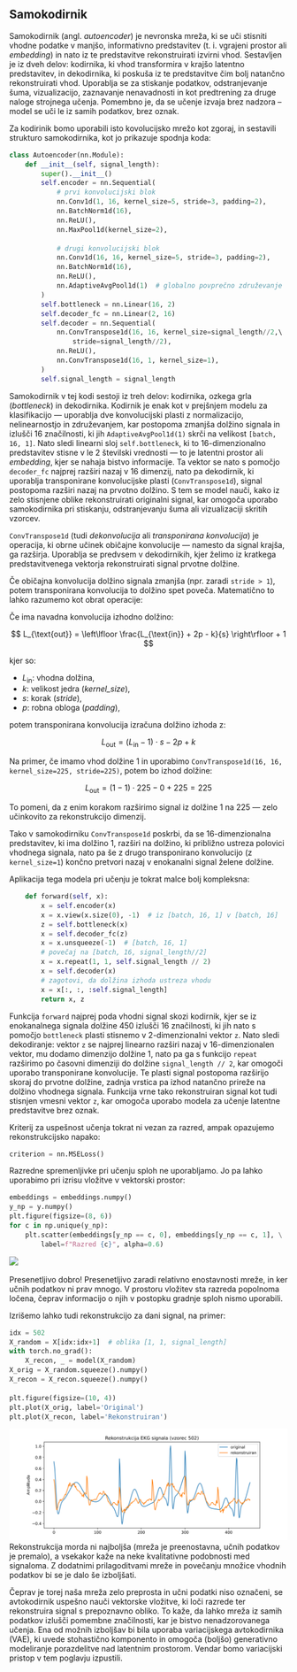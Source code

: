 ## Samokodirnik

Samokodirnik (angl. *autoencoder*) je nevronska mreža, ki se uči stisniti vhodne podatke v manjšo, informativno predstavitev (t. i. vgrajeni prostor ali *embedding*) in nato iz te predstavitve rekonstruirati izvirni vhod. Sestavljen je iz dveh delov: kodirnika, ki vhod transformira v krajšo latentno predstavitev, in dekodirnika, ki poskuša iz te predstavitve čim bolj natančno rekonstruirati vhod. Uporablja se za stiskanje podatkov, odstranjevanje šuma, vizualizacijo, zaznavanje nenavadnosti in kot predtrening za druge naloge strojnega učenja. Pomembno je, da se učenje izvaja brez nadzora – model se uči le iz samih podatkov, brez oznak.

Za kodirinik bomo uporabili isto kovolucijsko mrežo kot zgoraj, in sestavili strukturo samokodirnika, kot jo prikazuje spodnja koda:

```python
class Autoencoder(nn.Module):
    def __init__(self, signal_length):
        super().__init__()
        self.encoder = nn.Sequential(
            # prvi konvolucijski blok
            nn.Conv1d(1, 16, kernel_size=5, stride=3, padding=2),
            nn.BatchNorm1d(16),
            nn.ReLU(),
            nn.MaxPool1d(kernel_size=2),
            
            # drugi konvolucijski blok
            nn.Conv1d(16, 16, kernel_size=5, stride=3, padding=2),
            nn.BatchNorm1d(16),
            nn.ReLU(),
            nn.AdaptiveAvgPool1d(1)  # globalno povprečno združevanje
        )
        self.bottleneck = nn.Linear(16, 2)
        self.decoder_fc = nn.Linear(2, 16)
        self.decoder = nn.Sequential(
            nn.ConvTranspose1d(16, 16, kernel_size=signal_length//2,\ 
                stride=signal_length//2),
            nn.ReLU(),
            nn.ConvTranspose1d(16, 1, kernel_size=1),
        )
        self.signal_length = signal_length
```

Samokodirnik v tej kodi sestoji iz treh delov: kodirnika, ozkega grla (*bottleneck*) in dekodirnika. Kodirnik je enak kot v prejšnjem modelu za klasifikacijo — uporablja dve konvolucijski plasti z normalizacijo, nelinearnostjo in združevanjem, kar postopoma zmanjša dolžino signala in izlušči 16 značilnosti, ki jih `AdaptiveAvgPool1d(1)` skrči na velikost `[batch, 16, 1]`. Nato sledi linearni sloj `self.bottleneck`, ki to 16-dimenzionalno predstavitev stisne v le 2 številski vrednosti — to je latentni prostor ali *embedding*, kjer se nahaja bistvo informacije. Ta vektor se nato s pomočjo `decoder_fc` najprej razširi nazaj v 16 dimenzij, nato pa dekodirnik, ki uporablja transponirane konvolucijske plasti (`ConvTranspose1d`), signal postopoma razširi nazaj na prvotno dolžino. S tem se model nauči, kako iz zelo stisnjene oblike rekonstruirati originalni signal, kar omogoča uporabo samokodirnika pri stiskanju, odstranjevanju šuma ali vizualizaciji skritih vzorcev.

`ConvTranspose1d` (tudi *dekonvolucija* ali *transponirana konvolucija*) je operacija, ki obrne učinek običajne konvolucije — namesto da signal krajša, ga razširja. Uporablja se predvsem v dekodirnikih, kjer želimo iz kratkega predstavitvenega vektorja rekonstruirati signal prvotne dolžine.

Če običajna konvolucija dolžino signala zmanjša (npr. zaradi `stride > 1`), potem transponirana konvolucija to dolžino spet poveča. Matematično to lahko razumemo kot obrat operacije:

Če ima navadna konvolucija izhodno dolžino:

$$
L_{\text{out}} = \left\lfloor \frac{L_{\text{in}} + 2p - k}{s} \right\rfloor + 1
$$

kjer so:

* $L_{\text{in}}$: vhodna dolžina,
* $k$: velikost jedra (*kernel\_size*),
* $s$: korak (*stride*),
* $p$: robna obloga (*padding*),

potem transponirana konvolucija izračuna dolžino izhoda z:

$$
L_{\text{out}} = (L_{\text{in}} - 1) \cdot s - 2p + k
$$

Na primer, če imamo vhod dolžine 1 in uporabimo `ConvTranspose1d(16, 16, kernel_size=225, stride=225)`, potem bo izhod dolžine:

$$
L_{\text{out}} = (1 - 1) \cdot 225 - 0 + 225 = 225
$$

To pomeni, da z enim korakom razširimo signal iz dolžine 1 na 225 — zelo učinkovito za rekonstrukcijo dimenzij.

Tako v samokodirniku `ConvTranspose1d` poskrbi, da se 16-dimenzionalna predstavitev, ki ima dolžino 1, razširi na dolžino, ki približno ustreza polovici vhodnega signala, nato pa še z drugo transponirano konvolucijo (z `kernel_size=1`) končno pretvori nazaj v enokanalni signal želene dolžine.

Aplikacija tega modela pri učenju je tokrat malce bolj kompleksna:

```python
    def forward(self, x):
        x = self.encoder(x)
        x = x.view(x.size(0), -1)  # iz [batch, 16, 1] v [batch, 16]
        z = self.bottleneck(x)
        x = self.decoder_fc(z)
        x = x.unsqueeze(-1)  # [batch, 16, 1]
        # povečaj na [batch, 16, signal_length//2]
        x = x.repeat(1, 1, self.signal_length // 2)
        x = self.decoder(x)
        # zagotovi, da dolžina izhoda ustreza vhodu
        x = x[:, :, :self.signal_length]  
        return x, z
```

Funkcija `forward` najprej poda vhodni signal skozi kodirnik, kjer se iz enokanalnega signala dolžine 450 izlušči 16 značilnosti, ki jih nato s pomočjo `bottleneck` plasti stisnemo v 2-dimenzionalni vektor `z`. Nato sledi dekodiranje: vektor `z` se najprej linearno razširi nazaj v 16-dimenzionalen vektor, mu dodamo dimenzijo dolžine 1, nato pa ga s funkcijo `repeat` razširimo po časovni dimenziji do dolžine `signal_length // 2`, kar omogoči uporabo transponirane konvolucije. Te plasti signal postopoma razširijo skoraj do prvotne dolžine, zadnja vrstica pa izhod natančno prireže na dolžino vhodnega signala. Funkcija vrne tako rekonstruiran signal kot tudi stisnjen vmesni vektor `z`, kar omogoča uporabo modela za učenje latentne predstavitve brez oznak.

Kriterij za uspešnost učenja tokrat ni vezan za razred, ampak opazujemo rekonstrukcijsko napako:

```python
criterion = nn.MSELoss()
```
Razredne spremenljivke pri učenju sploh ne uporabljamo. Jo pa lahko uporabimo pri izrisu vložitve v vektorski prostor:

```python
embeddings = embeddings.numpy()
y_np = y.numpy()
plt.figure(figsize=(8, 6))
for c in np.unique(y_np):
    plt.scatter(embeddings[y_np == c, 0], embeddings[y_np == c, 1], \
        label=f"Razred {c}", alpha=0.6)
```

![](avtoenk-vložitev.svg)

Presenetljivo dobro! Presenetljivo zaradi relativno enostavnosti mreže, in ker učnih podatkov ni prav mnogo. V prostoru vložitev sta razreda popolnoma ločena, čeprav informacijo o njih v postopku gradnje sploh nismo uporabili.

Izrišemo lahko tudi rekonstrukcijo za dani signal, na primer:

```python
idx = 502
X_random = X[idx:idx+1]  # oblika [1, 1, signal_length]
with torch.no_grad():
    X_recon, _ = model(X_random)
X_orig = X_random.squeeze().numpy()
X_recon = X_recon.squeeze().numpy()

plt.figure(figsize=(10, 4))
plt.plot(X_orig, label='Original')
plt.plot(X_recon, label='Rekonstruiran')
```

![](avtoenk-rek.svg)
Rekonstrukcija morda ni najboljša (mreža je preenostavna, učnih podatkov je premalo), a vsekakor kaže na neke kvalitativne podobnosti med signaloma. Z dodatnimi prilagoditvami mreže in povečanju množice vhodnih podatkov bi se je dalo še izboljšati.

Čeprav je torej naša mreža zelo preprosta in učni podatki niso označeni, se avtokodirnik uspešno nauči vektorske vložitve, ki loči razrede ter rekonstruira signal s prepoznavno obliko. To kaže, da lahko mreža iz samih podatkov izlušči pomembne značilnosti, kar je bistvo nenadzorovanega učenja. Ena od možnih izboljšav bi bila uporaba variacijskega avtokodirnika (VAE), ki uvede stohastično komponento in omogoča (boljšo) generativno modeliranje porazdelitve nad latentnim prostorom. Vendar bomo variacijski pristop v tem poglavju izpustili.
